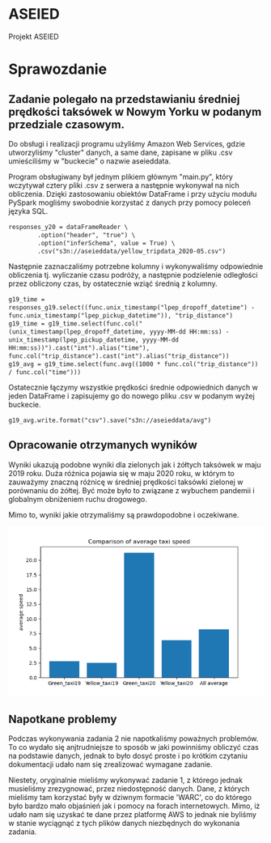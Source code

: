 # ASEIED
Projekt ASEIED


# Sprawozdanie

## Zadanie polegało na przedstawianiu średniej prędkości taksówek w Nowym Yorku w podanym przedziale czasowym.

Do obsługi i realizacji programu użyliśmy Amazon Web Services, gdzie utworzyliśmy "cluster" danych, a same dane, zapisane w pliku .csv umieściliśmy w "buckecie"
o nazwie aseieddata.

Program obsługiwany był jednym plikiem głównym "main.py", który wczytywał cztery pliki .csv z serwera a następnie wykonywał na nich obliczenia.
Dzięki zastosowaniu obiektów DataFrame i przy użyciu modułu PySpark mogliśmy swobodnie korzystać z danych przy pomocy poleceń języka SQL.

````
responses_y20 = dataFrameReader \
        .option("header", "true") \
        .option("inferSchema", value = True) \
        .csv("s3n://aseieddata/yellow_tripdata_2020-05.csv")  
````    

Następnie zaznaczaliśmy potrzebne kolumny i wykonywaliśmy odpowiednie obliczenia tj. wyliczanie czasu podróży, a następnie podzielenie odległości przez obliczony czas, by ostatecznie wziąć średnią z kolumny.

````
g19_time = responses_g19.select((func.unix_timestamp("lpep_dropoff_datetime") - func.unix_timestamp("lpep_pickup_datetime")), "trip_distance")
g19_time = g19_time.select(func.col("(unix_timestamp(lpep_dropoff_datetime, yyyy-MM-dd HH:mm:ss) - unix_timestamp(lpep_pickup_datetime, yyyy-MM-dd HH:mm:ss))").cast("int").alias("time"), func.col("trip_distance").cast("int").alias("trip_distance"))
g19_avg = g19_time.select(func.avg((1000 * func.col("trip_distance")) / func.col("time")))
````

Ostatecznie łączymy wszystkie prędkości średnie odpowiednich danych w jeden DataFrame i zapisujemy go do nowego pliku .csv w podanym wyżej buckecie.

````
g19_avg.write.format("csv").save("s3n://aseieddata/avg")
````

## Opracowanie otrzymanych wyników

Wyniki ukazują podobne wyniki dla zielonych jak i żółtych taksówek w maju 2019 roku.
Duża różnica pojawia się w maju 2020 roku, w którym to zauważymy znaczną różnicę w średniej prędkości taksówki zielonej w porównaniu do żółtej.
Być może było to związane z wybuchem pandemii i globalnym obniżeniem ruchu drogowego.

Mimo to, wyniki jakie otrzymaliśmy są prawdopodobne i oczekiwane.

![Wykres](Graph.png)

## Napotkane problemy

Podczas wykonywania zadania 2 nie napotkaliśmy poważnych problemów. To co wydało się anjtrudniejsze to sposób w jaki powinniśmy obliczyć czas na podstawie danych, jednak to było dosyć proste i po krótkim czytaniu dokumentacji udało nam się zrealizować wymagane zadanie.

Niestety, oryginalnie mieliśmy wykonywać zadanie 1, z którego jednak musieliśmy zrezygnować, przez niedostępność danych.
Dane, z których mieliśmy tam korzystać były w dziwnym formacie 'WARC', co do którego było bardzo mało objaśnień jak i pomocy na forach internetowych.
Mimo, iż udało nam się uzyskać te dane przez platformę AWS to jednak nie byliśmy w stanie wyciągnąć z tych plików danych niezbędnych do wykonania zadania.
